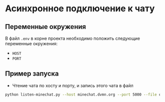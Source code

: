 # Асинхронное подключение к чату

## Переменные окружения 
В файл `.env` в корне проекта необходимо положить следующие переменные окружения:
* `HOST`
* `PORT`

## Пример запуска

* Чтение чата по хосту и порту, и запись этого чата в файл
```bash
python listen-minechat.py --host minechat.dvmn.org --port 5000 --file output.txt
```